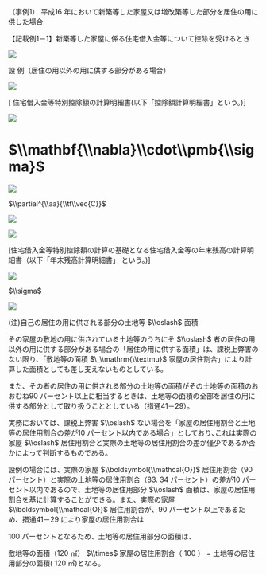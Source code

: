 （事例1） 平成16 年において新築等した家屋又は増改築等した部分を居住の用に供した場合

【記載例1－1】新築等した家屋に係る住宅借入金等について控除を受けるとき

![](https://www.nta.go.jp/tmp/6f98a0a2-1ce9-436d-8af0-db08e3150227/images/9c5a7cad4be6df6341c5e192cbd7f26504748b2d535cd5c1e0fe462648be6bf6.jpg)

設 例（居住の用以外の用に供する部分がある場合）

![](https://www.nta.go.jp/tmp/6f98a0a2-1ce9-436d-8af0-db08e3150227/images/e129bd1eb85b4762814f13e109206e65b5e17d25ce408e64a136ea3ae27d755e.jpg)

\[ 住宅借入金等特別控除額の計算明細書(以下「控除額計算明細書」という。)\]

![](https://www.nta.go.jp/tmp/6f98a0a2-1ce9-436d-8af0-db08e3150227/images/8271cae295d09768639a118f32e64c5e779e70b1227bc8540ca7828ce7e37cf3.jpg)

# $\\mathbf{\\nabla}\\cdot\\pmb{\\sigma}$

![](https://www.nta.go.jp/tmp/6f98a0a2-1ce9-436d-8af0-db08e3150227/images/8ff1ac9ec300bc0699c2e62a0f477c738670ce7ce787a81ff5bbb13e8a602da7.jpg)

$\\partial^{\\aa}{\\tt\\vec{C}}$

![](https://www.nta.go.jp/tmp/6f98a0a2-1ce9-436d-8af0-db08e3150227/images/7e5cb7cc57306b1e773a6322964b925da9b1e760f56bdfd6e149cb38438e4879.jpg)

![](https://www.nta.go.jp/tmp/6f98a0a2-1ce9-436d-8af0-db08e3150227/images/25aa5e5537e8c4b01c7fc03c573e32dcfd27195728a7ca477d4d23bdd4df7754.jpg)

\[住宅借入金等特別控除額の計算の基礎となる住宅借入金等の年末残高の計算明細書（以下「年末残高計算明細書」 という。)\]

![](https://www.nta.go.jp/tmp/6f98a0a2-1ce9-436d-8af0-db08e3150227/images/55f49a385d5ac4d3b04e4eb78a78f3e70005fd4c1076783300c7c74091ea8459.jpg)

$\\sigma$

![](https://www.nta.go.jp/tmp/6f98a0a2-1ce9-436d-8af0-db08e3150227/images/23dd09451138fa1fb546c86d923d8dd2390763c43feca9144226142dc21d370a.jpg)

(注)自己の居住の用に供される部分の土地等 $\\oslash$ 面積

その家屋の敷地の用に供されている土地等のうちにそ $\\oslash$ 者の居住の用以外の用に供する部分がある場合の「居住の用に供する面積」は、課税上弊害のない限り、「敷地等の面積 $\_\\mathrm{\\textmu}$ 家屋の居住割合」により計算した面積としても差し支えないものとしている。

また、その者の居住の用に供される部分の土地等の面積がその土地等の面積のおおむね90 パーセント以上に相当するときは、土地等の面積の全部を居住の用に供する部分として取り扱うこととしている（措通41－29）。

実務においては、課税上弊害 $\\oslash$ ない場合を「家屋の居住用割合と土地等の居住用割合の差が10 パーセント以内である場合」としており､これは実際の家屋 $\\oslash$ 居住用割合と実際の土地等の居住用割合の差が僅少であるか否かによって判断するものである。

設例の場合には、実際の家屋 $\\boldsymbol{\\mathcal{O}}$ 居住用割合（90 パーセント）と実際の土地等の居住用割合（83. 34 パーセント）の差が10 パーセント以内であるので、土地等の居住用部分 $\\oslash$ 面積は、家屋の居住用割合を基に計算することができる。また、実際の家屋 $\\boldsymbol{\\mathcal{O}}$ 居住用割合が、90 パーセント以上であるため、措通41－29 により家屋の居住用割合は

100 パーセントとなるため、土地等の居住用部分の面積は、

敷地等の面積（120 ㎡） $\\times$ 家屋の居住用割合（ $100%$ ） $=$ 土地等の居住用部分の面積( 120 ㎡)となる。